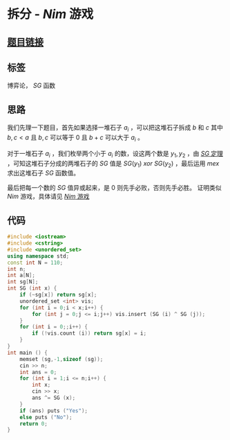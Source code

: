 # 拆分 - $Nim$ 游戏
## [题目链接](https://www.acwing.com/problem/content/896/)
## 标签
博弈论， $SG$ 函数
## 思路
我们先理一下题目，首先如果选择一堆石子 $a_i$ ，可以把这堆石子拆成 $b$ 和 $c$ 其中 $b,c < a$ 且 $b,c$ 可以等于 $0$ 且 $b + c$ 可以大于 $a_i$ 。

对于一堆石子 $a_i$ ，我们枚举两个小于 $a_i$ 的数，设这两个数是 $y_1,y_2$ ，由 [ $SG$ 定理](https://blog.csdn.net/a_forever_dream/article/details/104813148) ，可知这堆石子分成的两堆石子的 $SG$ 值是 $SG (y_1)~xor~SG (y_2)$ ，最后运用 $mex$ 求出这堆石子 $SG$ 函数值。

最后把每一个数的 $SG$ 值异或起来，是 $0$ 则先手必败，否则先手必胜。
证明类似 $Nim$ 游戏，具体请见 [ $Nim$ 游戏](https://www.acwing.com/solution/content/131398/)
## 代码
```cpp
#include <iostream>
#include <cstring>
#include <unordered_set>
using namespace std;
const int N = 110;
int n;
int a[N];
int sg[N];
int SG (int x) {
    if (~sg[x]) return sg[x];
    unordered_set <int> vis;
    for (int i = 0;i < x;i++) {
        for (int j = 0;j <= i;j++) vis.insert (SG (i) ^ SG (j));
    }
    for (int i = 0;;i++) {
        if (!vis.count (i)) return sg[x] = i;
    }
}
int main () {
    memset (sg,-1,sizeof (sg));
    cin >> n;
    int ans = 0;
    for (int i = 1;i <= n;i++) {
        int x;
        cin >> x;
        ans ^= SG (x);
    }
    if (ans) puts ("Yes");
    else puts ("No");
    return 0;
}
```